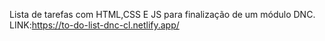 Lista de tarefas com HTML,CSS E JS para finalização de um módulo DNC.
<br>
LINK:https://to-do-list-dnc-cl.netlify.app/
<br>
